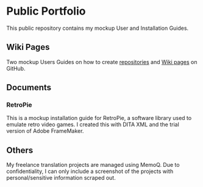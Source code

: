 # Public Portfolio
This public repository contains my mockup User and Installation Guides.
## Wiki Pages
Two mockup Users Guides on how to create [repositories](https://github.com/nguyetkhuc/Technical-Writing/wiki/How-to-create-a-repository-on-GitHub) and [Wiki pages](https://github.com/nguyetkhuc/Technical-Writing/wiki/How-to-create-a-new-Wiki-page-on-GitHub) on GitHub.
## Documents
### RetroPie
This is a mockup installation guide for RetroPie, a software library used to emulate retro video games. I created this with DITA XML and the trial version of Adobe FrameMaker.
## Others
My freelance translation projects are managed using MemoQ. Due to confidentiality, I can only include a screenshot of the projects with personal/sensitive information scraped out.
